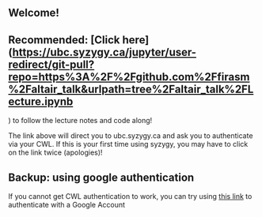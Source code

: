 ## Welcome!

## Recommended: [Click here](https://ubc.syzygy.ca/jupyter/user-redirect/git-pull?repo=https%3A%2F%2Fgithub.com%2Ffirasm%2Faltair_talk&urlpath=tree%2Faltair_talk%2FLecture.ipynb
) to follow the lecture notes and code along!

The link above will direct you to ubc.syzygy.ca and ask you to authenticate via your CWL. If this is your first time using syzygy, you may have to click on the link twice (apologies)!

## Backup: using google authentication

If you cannot get CWL authentication to work, you can try using [this link](https://pims.syzygy.ca/hub/user-redirect/git-pull?repo=https%3A%2F%2Fgithub.com%2Ffirasm%2Faltair_talk&urlpath=tree%2Faltair_talk%2FLecture.ipynb&branch=master) to authenticate with a Google Account
